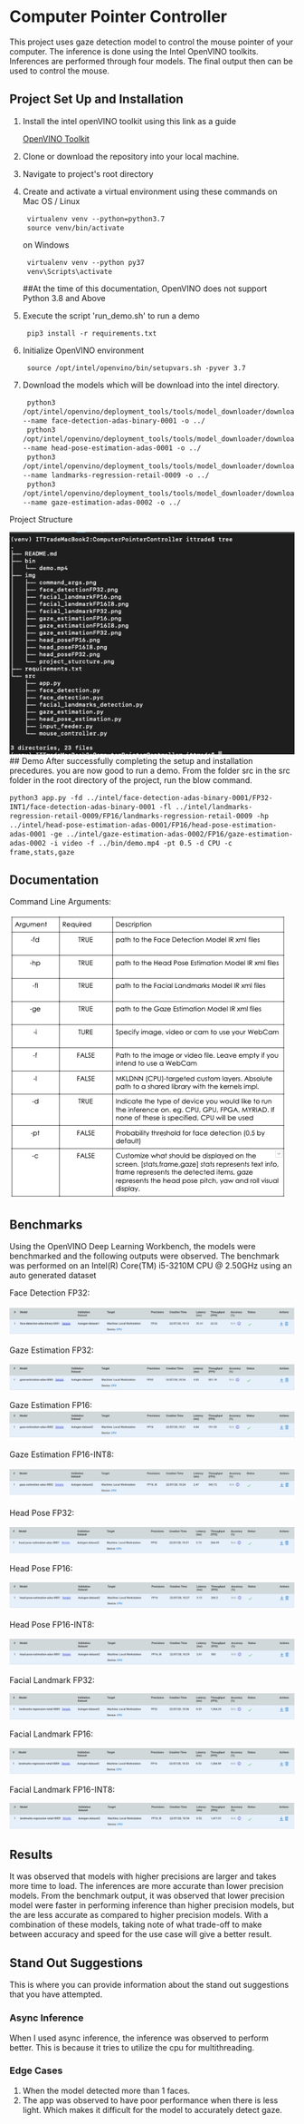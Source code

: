 # Computer Pointer Controller

This project uses gaze detection model to control the mouse pointer of your computer. The inference is done using the Intel OpenVINO toolkits.
Inferences are performed through four models. The final output then can be used to control the mouse.
## Project Set Up and Installation

1. Install the intel openVINO toolkit using this link as a guide

     [OpenVINO Toolkit](https://docs.openvinotoolkit.org/latest/index.html)

2. Clone or download the repository into your local machine.

3. Navigate to project's root directory

4. Create and activate a virtual environment using these commands
   on  Mac OS / Linux
    
        virtualenv venv --python=python3.7
        source venv/bin/activate
    
   on Windows  
  
        virtualenv venv --python py37
        venv\Scripts\activate
   ##At the time of this documentation, OpenVINO does not support Python 3.8 and Above 

5. Execute the script 'run_demo.sh' to run a demo

        pip3 install -r requirements.txt

6. Initialize OpenVINO environment

        source /opt/intel/openvino/bin/setupvars.sh -pyver 3.7

7. Download the models which will be download into the intel directory.
        
        python3 /opt/intel/openvino/deployment_tools/tools/model_downloader/downloader.py --name face-detection-adas-binary-0001 -o ../
        python3 /opt/intel/openvino/deployment_tools/tools/model_downloader/downloader.py --name head-pose-estimation-adas-0001 -o ../
        python3 /opt/intel/openvino/deployment_tools/tools/model_downloader/downloader.py --name landmarks-regression-retail-0009 -o ../
        python3 /opt/intel/openvino/deployment_tools/tools/model_downloader/downloader.py --name gaze-estimation-adas-0002 -o ../
    
Project Structure
        
   <img src="https://github.com/alfawzaan/Computer-Pointer-Controller/blob/master/img/project_structure.png" />    
## Demo
After successfully completing the setup and installation precedures. you are now good to run a demo. From the folder src in the src folder in the root directory of the project, run the blow command.
    
    python3 app.py -fd ../intel/face-detection-adas-binary-0001/FP32-INT1/face-detection-adas-binary-0001 -fl ../intel/landmarks-regression-retail-0009/FP16/landmarks-regression-retail-0009 -hp ../intel/head-pose-estimation-adas-0001/FP16/head-pose-estimation-adas-0001 -ge ../intel/gaze-estimation-adas-0002/FP16/gaze-estimation-adas-0002 -i video -f ../bin/demo.mp4 -pt 0.5 -d CPU -c frame,stats,gaze

## Documentation

Command Line Arguments:

   <img src="https://github.com/alfawzaan/Computer-Pointer-Controller/blob/master/img/command_args.png" />


## Benchmarks

Using the OpenVINO Deep Learning Workbench, the models were benchmarked and the following outputs were observed.
The benchmark was performed on an Intel(R) Core(TM) i5-3210M CPU @ 2.50GHz using an auto generated dataset

Face Detection FP32:

   <img src="https://github.com/alfawzaan/Computer-Pointer-Controller/blob/master/img/face_detectionFP32.png" />

Gaze Estimation FP32:

   <img src="https://github.com/alfawzaan/Computer-Pointer-Controller/blob/master/img/gaze_estimationFP32.png" />
    
Gaze Estimation FP16:
   <img src="https://github.com/alfawzaan/Computer-Pointer-Controller/blob/master/img/gaze_estimationFP16.png" />

    
Gaze Estimation FP16-INT8:

   <img src="https://github.com/alfawzaan/Computer-Pointer-Controller/blob/master/img/gaze_estimationFP16I8.png" />

Head Pose FP32:

   <img src="https://github.com/alfawzaan/Computer-Pointer-Controller/blob/master/img/head_poseFP32.png" />

Head Pose FP16:

   <img src="https://github.com/alfawzaan/Computer-Pointer-Controller/blob/master/img/head_poseFP16.png" />

Head Pose FP16-INT8:

   <img src="https://github.com/alfawzaan/Computer-Pointer-Controller/blob/master/img/head_poseFP16I8.png" />
    
Facial Landmark FP32:

   <img src="https://github.com/alfawzaan/Computer-Pointer-Controller/blob/master/img/facial_landmarkFP32.png" />
    
Facial Landmark FP16:

   <img src="https://github.com/alfawzaan/Computer-Pointer-Controller/blob/master/img/facial_landmarkFP16.png" />

Facial Landmark FP16-INT8:

   <img src="https://github.com/alfawzaan/Computer-Pointer-Controller/blob/master/img/facial_landmarkFP16I8.png" />
    
## Results

It was observed that models with higher precisions are larger and takes more time to load. The inferences are more accurate than lower precision models. From the benchmark output, it was observed that lower precision model were faster in performing inference than higher precision models, but the are less accurate as compared to higher precision models. 
With a combination of these models, taking note of what trade-off to make between accuracy and speed for the use case will give a better result.


## Stand Out Suggestions

This is where you can provide information about the stand out suggestions that you have attempted.

### Async Inference
When I used async inference, the inference was observed to perform better. This is because it tries to utilize the cpu for multithreading.

### Edge Cases

1. When the model detected more than 1 faces.
2. The app was observed to have poor performance when there is less light. Which makes it difficult for the model to accurately detect gaze.
